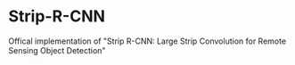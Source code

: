# Strip-R-CNN
Offical implementation of "Strip R-CNN: Large Strip Convolution for Remote Sensing Object Detection"
